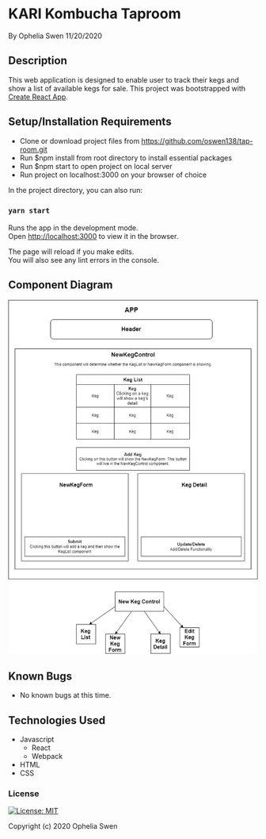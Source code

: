 # KARI Kombucha Taproom


By Ophelia Swen 11/20/2020

## Description
This web application is designed to enable user to track their kegs and show a list of available kegs for sale. This project was bootstrapped with [Create React App](https://github.com/facebook/create-react-app). 

## Setup/Installation Requirements

- Clone or download project files from https://github.com/oswen138/tap-room.git  
- Run \$npm install from root directory to install essential packages   
- Run \$npm start to open project on local server
- Run project on localhost:3000 on your browser of choice


In the project directory, you can also run:

### `yarn start`

Runs the app in the development mode.\
Open [http://localhost:3000](http://localhost:3000) to view it in the browser.

The page will reload if you make edits.\
You will also see any lint errors in the console.

## Component Diagram

![](src/img/tap-room-components.png)

## Known Bugs
* No known bugs at this time.

## Technologies Used
* Javascript
  * React
  * Webpack
* HTML
* CSS

### License

[![License: MIT](https://img.shields.io/badge/License-MIT-yellow.svg)](https://opensource.org/licenses/MIT)

Copyright (c) 2020 Ophelia Swen